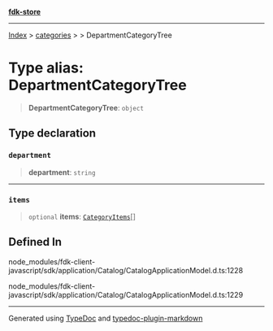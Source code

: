 [**fdk-store**](../../../README.md)
***

[Index](../../../API.md) > [categories](../../README.md) > [<internal>](../README.md) > DepartmentCategoryTree

# Type alias: DepartmentCategoryTree

> **DepartmentCategoryTree**: `object`

## Type declaration

### `department`

> **department**: `string`

***

### `items`

> `optional` **items**: [`CategoryItems`](type-alias.CategoryItems.md)[]

## Defined In

node\_modules/fdk-client-javascript/sdk/application/Catalog/CatalogApplicationModel.d.ts:1228

node\_modules/fdk-client-javascript/sdk/application/Catalog/CatalogApplicationModel.d.ts:1229

***
Generated using [TypeDoc](https://typedoc.org/) and [typedoc-plugin-markdown](https://www.npmjs.com/package/typedoc-plugin-markdown)
